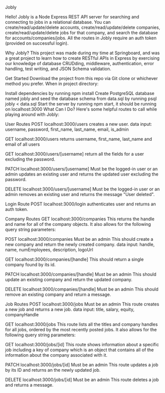 
Jobly

Hello! Jobly is a Node Express REST API server for searching and connecting to jobs in a relational database. You can create/read/update/delete accounts, create/read/update/delete companies, create/read/update/delete jobs for that company, and search the database for accounts/companies/jobs. All the routes in Jobly require an auth token (provided on successful login).

Why Jobly?
This project was made during my time at Springboard, and was a great project to learn how to create RESTful APIs in Express by exercising our knowledge of database CRUDding, middleware, authentication, error handling, test writing, and JSON Schema validation.

Get Started
Download the project from this repo via Git clone or whichever method you prefer.
When in project directory:

Install dependencies by running npm install
Create PostgreSQL database named jobly and seed the database schema from data.sql by running psql jobly < data.sql
Start the server by running npm start, it should be running on localhost:3000
What Can I Do?
Here's some helpful routes to call while playing around with Jobly:

User Routes
POST localhost:3000/users
creates a new user.
data input: username, password, first_name, last_name, email, is_admin

GET localhost:3000/users
returns username, first_name, last_name and email of all users

GET localhost:3000/users/[username]
return all the fields for a user excluding the password.

PATCH localhost:3000/users/[username]
Must be the logged-in user or an admin
updates an existing user and returns the updated user excluding the password.

DELETE localhost:3000/users/[username]
Must be the logged-in user or an admin
removes an existing user and returns the message "User deleted".

Login Route
POST localhost:3000/login
authenticates user and returns an auth token.

Company Routes
GET localhost:3000/companies
This returns the handle and name for all of the company objects.
It also allows for the following query string parameters:

POST localhost:3000/companies
Must be an admin
This should create a new company and return the newly created company.
data input: handle, name, numEmployees, description, logoUrl

GET localhost:3000/companies/[handle]
This should return a single company found by its id.

PATCH localhost:3000/companies/[handle]
Must be an admin
This should update an existing company and return the updated company.

DELETE localhost:3000/companies/[handle]
Must be an admin
This should remove an existing company and return a message.

Job Routes
POST localhost:3000/jobs
Must be an admin
This route creates a new job and returns a new job.
data input: title, salary, equity, companyHandle

GET localhost:3000/jobs
This route lists all the titles and company handles for all jobs, ordered by the most recently posted jobs. It also allows for the following query string parameters:

GET localhost:3000/jobs/[id]
This route shows information about a specific job including a key of company which is an object that contains all of the information about the company associated with it.

PATCH localhost:3000/jobs/[id]
Must be an admin
This route updates a job by its ID and returns an the newly updated job.

DELETE localhost:3000/jobs/[id]
Must be an admin
This route deletes a job and returns a message.
